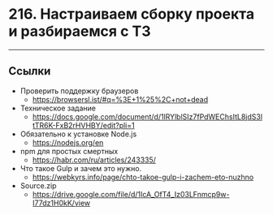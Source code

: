 # 216. Настраиваем сборку проекта и разбираемся с ТЗ

---

## Ссылки

- Проверить поддержку браузеров
	- https://browsersl.ist/#q=%3E+1%25%2C+not+dead
- Техническое задание
	- https://docs.google.com/document/d/1lRYlblSIz7fPdWEChsItL8jdS3ltTR6K-FxB2rHVHBY/edit?pli=1
- Обязательно к установке Node.js
	- https://nodejs.org/en
- npm для простых смертных
	- https://habr.com/ru/articles/243335/
- Что такое Gulp и зачем это нужно.
	- https://webkyrs.info/page/chto-takoe-gulp-i-zachem-eto-nuzhno
- Source.zip
	- https://drive.google.com/file/d/1IcA_OfT4_Iz03LFnmcp9w-I77dz1H0kK/view

